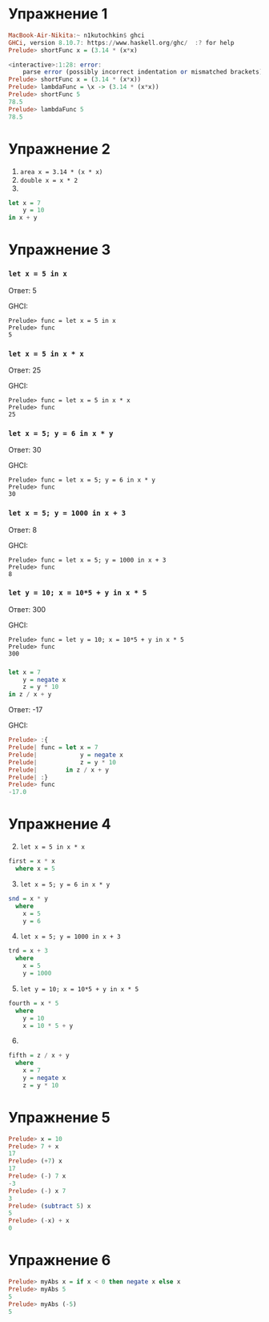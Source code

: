 # Упражнение 1
```hs
MacBook-Air-Nikita:~ n1kutochkin$ ghci
GHCi, version 8.10.7: https://www.haskell.org/ghc/  :? for help
Prelude> shortFunc x = (3.14 * (x*x)

<interactive>:1:28: error:
    parse error (possibly incorrect indentation or mismatched brackets)
Prelude> shortFunc x = (3.14 * (x*x))
Prelude> lambdaFunc = \x -> (3.14 * (x*x))
Prelude> shortFunc 5
78.5
Prelude> lambdaFunc 5
78.5
```
# Упражнение 2
1. `area x = 3.14 * (x * x)`
2. `double x = x * 2`
3. 
```haskell
let x = 7
    y = 10
in x + y    
```

# Упражнение 3
###  `let x = 5 in x`
Ответ: 5

GHCI: 
```
Prelude> func = let x = 5 in x
Prelude> func
5
```

### `let x = 5 in x * x`
Ответ: 25

GHCI:
```
Prelude> func = let x = 5 in x * x
Prelude> func
25
```
### `let x = 5; y = 6 in x * y`
Ответ: 30

GHCI:
```
Prelude> func = let x = 5; y = 6 in x * y
Prelude> func
30
```

### `let x = 5; y = 1000 in x + 3`
Ответ: 8

GHCI:
```
Prelude> func = let x = 5; y = 1000 in x + 3
Prelude> func
8
```
### `let y = 10; x = 10*5 + y in x * 5`
Ответ: 300

GHCI:
```
Prelude> func = let y = 10; x = 10*5 + y in x * 5
Prelude> func
300
```
### 
```haskell
let x = 7
    y = negate x
    z = y * 10
in z / x + y    
```
Ответ: -17

GHCI:
```haskell
Prelude> :{
Prelude| func = let x = 7
Prelude|            y = negate x
Prelude|            z = y * 10
Prelude|        in z / x + y
Prelude| :}
Prelude> func
-17.0
```
# Упражнение 4
2. `let x = 5 in x * x`
```haskell
first = x * x
  where x = 5
```
3. `let x = 5; y = 6 in x * y`
```hs
snd = x * y
  where
    x = 5
    y = 6
```
4. `let x = 5; y = 1000 in x + 3`
```hs
trd = x + 3
  where
    x = 5
    y = 1000
```
5. `let y = 10; x = 10*5 + y in x * 5`
```hs
fourth = x * 5
  where
    y = 10
    x = 10 * 5 + y
```
6. 
```hs
fifth = z / x + y
  where
    x = 7
    y = negate x
    z = y * 10
```

# Упражнение 5
```hs
Prelude> x = 10
Prelude> 7 + x
17
Prelude> (+7) x
17
Prelude> (-) 7 x
-3
Prelude> (-) x 7
3
Prelude> (subtract 5) x
5
Prelude> (-x) + x
0
```

# Упражнение 6
```hs
Prelude> myAbs x = if x < 0 then negate x else x
Prelude> myAbs 5
5
Prelude> myAbs (-5)
5
```